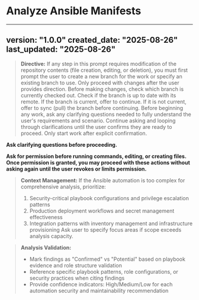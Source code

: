 # Analyze Ansible Manifests

---
version: "1.0.0"
created_date: "2025-08-26"
last_updated: "2025-08-26"
---

> **Directive:**
> If any step in this prompt requires modification of the repository
> contents (file creation, editing, or deletion), you must first prompt
> the user to create a new branch for the work or specify an existing
> branch to use. Only proceed with changes after the user provides
> direction.
> Before making changes, check which branch is currently checked out.
> Check if the branch is up to date with its remote. If the branch is
> current, offer to continue. If it is not current, offer to sync (pull)
> the branch before continuing.
> Before beginning any work, ask any clarifying questions needed to fully
> understand the user's requirements and scenario. Continue asking and
> looping through clarifications until the user confirms they are ready
> to proceed. Only start work after explicit confirmation.

**Ask clarifying questions before proceeding.**

**Ask for permission before running commands, editing, or creating files.
Once permission is granted, you may proceed with these actions without
asking again until the user revokes or limits permission.**

> **Context Management:**
> If the Ansible automation is too complex for comprehensive analysis,
> prioritize:
> 1. Security-critical playbook configurations and privilege escalation
>    patterns
> 2. Production deployment workflows and secret management effectiveness
> 3. Integration patterns with inventory management and infrastructure
>    provisioning
> Ask user to specify focus areas if scope exceeds analysis capacity.

> **Analysis Validation:**
> - Mark findings as "Confirmed" vs "Potential" based on playbook
>   evidence and role structure validation
> - Reference specific playbook patterns, role configurations, or
>   security practices when citing findings
> - Provide confidence indicators: High/Medium/Low for each automation
>   security and maintainability recommendation
